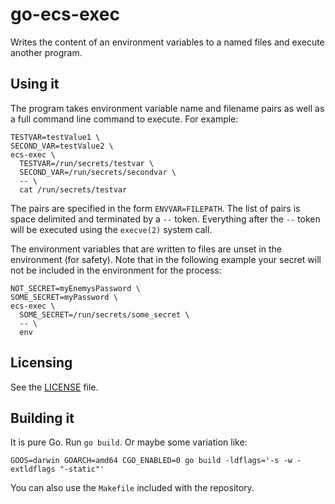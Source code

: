# go-ecs-exec 

Writes the content of an environment variables to a named files and execute another program.

## Using it

The program takes environment variable name and filename pairs as well as a full command line command to execute. For example:

```shell
TESTVAR=testValue1 \
SECOND_VAR=testValue2 \
ecs-exec \
  TESTVAR=/run/secrets/testvar \
  SECOND_VAR=/run/secrets/secondvar \
  -- \
  cat /run/secrets/testvar
```

The pairs are specified in the form `ENVVAR=FILEPATH`. The list of pairs is space delimited and terminated by a `--` token. Everything after the `--` token will be executed using the `execve(2)` system call. 

The environment variables that are written to files are unset in the environment (for safety). Note that in the following example your secret will not be included in the environment for the process:

```shell
NOT_SECRET=myEnemysPassword \
SOME_SECRET=myPassword \
ecs-exec \
  SOME_SECRET=/run/secrets/some_secret \
  -- \
  env
```

## Licensing

See the [LICENSE](LICENSE) file.

## Building it

It is pure Go. Run `go build`. Or maybe some variation like:

    GOOS=darwin GOARCH=amd64 CGO_ENABLED=0 go build -ldflags='-s -w -extldflags "-static"'

You can also use the `Makefile` included with the repository.
